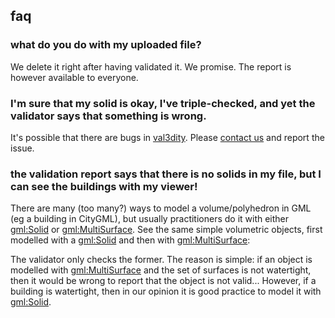 
## faq


### what do you do with my uploaded file?

We delete it right after having validated it. We promise. The report is however available to everyone.


### I'm sure that my solid is okay, I've triple-checked, and yet the validator says that something is wrong.

It's possible that there are bugs in [val3dity](https://github.com/tudelft-gist/val3dity). Please [contact us](/contact) and report the issue.


### the validation report says that there is no solids in my file, but I can see the buildings with my viewer!

There are many (too many?) ways to model a volume/polyhedron in GML (eg a building in CityGML), but usually practitioners do it with either <gml:Solid> or <gml:MultiSurface>. See the same simple volumetric objects, first modelled with a <gml:Solid> and then with <gml:MultiSurface>:

<script src="https://gist.github.com/hugoledoux/10551725.js"></script>

<script src="https://gist.github.com/hugoledoux/10551979.js"></script>

The validator only checks the former. The reason is simple: if an object is modelled with <gml:MultiSurface> and the set of surfaces is not watertight, then it would be wrong to report that the object is not valid... However, if a building is watertight, then in our opinion it is good practice to model it with <gml:Solid>.




